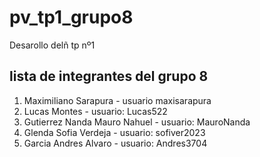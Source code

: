 # pv_tp1_grupo8
Desarollo delñ tp nº1

## lista de integrantes del grupo 8

1. Maximiliano Sarapura - usuario maxisarapura
2. Lucas Montes - usuario: Lucas522
3. Gutierrez Nanda Mauro Nahuel - usuario: MauroNanda
4. Glenda Sofia Verdeja - usuario: sofiver2023
5. Garcia Andres Alvaro - usuario: Andres3704
